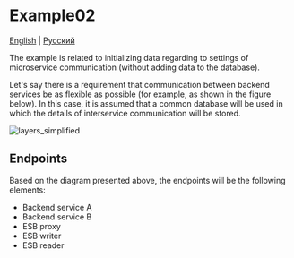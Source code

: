 # Example02

[English](README.md) | [Русский](README.ru.md)

The example is related to initializing data regarding to settings of microservice communication (without adding data to the database).

Let's say there is a requirement that communication between backend services be as flexible as possible (for example, as shown in the figure below).
In this case, it is assumed that a common database will be used in which the details of interservice communication will be stored.

![layers_simplified](https://github.com/alexeysp11/delivery-service-csharp/raw/main/docs/img/layers_simplified.png)

## Endpoints

Based on the diagram presented above, the endpoints will be the following elements:
- Backend service A
- Backend service B
- ESB proxy
- ESB writer
- ESB reader
